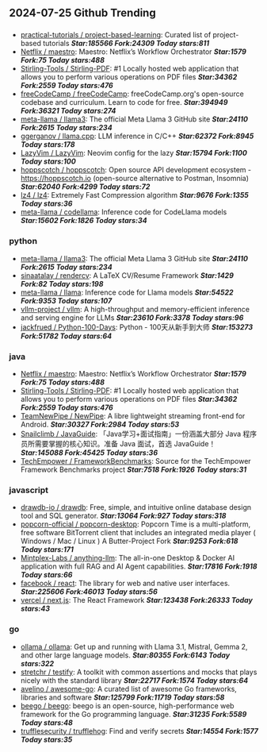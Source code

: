 ## 2024-07-25 Github Trending

### 
* [practical-tutorials / project-based-learning](https://github.com/practical-tutorials/project-based-learning): Curated list of project-based tutorials ***Star:185566 Fork:24309 Today stars:811***
* [Netflix / maestro](https://github.com/Netflix/maestro): Maestro: Netflix’s Workflow Orchestrator ***Star:1579 Fork:75 Today stars:488***
* [Stirling-Tools / Stirling-PDF](https://github.com/Stirling-Tools/Stirling-PDF): #1 Locally hosted web application that allows you to perform various operations on PDF files ***Star:34362 Fork:2559 Today stars:476***
* [freeCodeCamp / freeCodeCamp](https://github.com/freeCodeCamp/freeCodeCamp): freeCodeCamp.org's open-source codebase and curriculum. Learn to code for free. ***Star:394949 Fork:36321 Today stars:274***
* [meta-llama / llama3](https://github.com/meta-llama/llama3): The official Meta Llama 3 GitHub site ***Star:24110 Fork:2615 Today stars:234***
* [ggerganov / llama.cpp](https://github.com/ggerganov/llama.cpp): LLM inference in C/C++ ***Star:62372 Fork:8945 Today stars:178***
* [LazyVim / LazyVim](https://github.com/LazyVim/LazyVim): Neovim config for the lazy ***Star:15794 Fork:1100 Today stars:100***
* [hoppscotch / hoppscotch](https://github.com/hoppscotch/hoppscotch): Open source API development ecosystem - https://hoppscotch.io (open-source alternative to Postman, Insomnia) ***Star:62040 Fork:4299 Today stars:72***
* [lz4 / lz4](https://github.com/lz4/lz4): Extremely Fast Compression algorithm ***Star:9676 Fork:1355 Today stars:36***
* [meta-llama / codellama](https://github.com/meta-llama/codellama): Inference code for CodeLlama models ***Star:15602 Fork:1826 Today stars:34***

### python
* [meta-llama / llama3](https://github.com/meta-llama/llama3): The official Meta Llama 3 GitHub site ***Star:24110 Fork:2615 Today stars:234***
* [sinaatalay / rendercv](https://github.com/sinaatalay/rendercv): A LaTeX CV/Resume Framework ***Star:1429 Fork:82 Today stars:198***
* [meta-llama / llama](https://github.com/meta-llama/llama): Inference code for Llama models ***Star:54522 Fork:9353 Today stars:107***
* [vllm-project / vllm](https://github.com/vllm-project/vllm): A high-throughput and memory-efficient inference and serving engine for LLMs ***Star:23610 Fork:3378 Today stars:96***
* [jackfrued / Python-100-Days](https://github.com/jackfrued/Python-100-Days): Python - 100天从新手到大师 ***Star:153273 Fork:51782 Today stars:64***

### java
* [Netflix / maestro](https://github.com/Netflix/maestro): Maestro: Netflix’s Workflow Orchestrator ***Star:1579 Fork:75 Today stars:488***
* [Stirling-Tools / Stirling-PDF](https://github.com/Stirling-Tools/Stirling-PDF): #1 Locally hosted web application that allows you to perform various operations on PDF files ***Star:34362 Fork:2559 Today stars:476***
* [TeamNewPipe / NewPipe](https://github.com/TeamNewPipe/NewPipe): A libre lightweight streaming front-end for Android. ***Star:30327 Fork:2984 Today stars:53***
* [Snailclimb / JavaGuide](https://github.com/Snailclimb/JavaGuide): 「Java学习+面试指南」一份涵盖大部分 Java 程序员所需要掌握的核心知识。准备 Java 面试，首选 JavaGuide！ ***Star:145088 Fork:45425 Today stars:36***
* [TechEmpower / FrameworkBenchmarks](https://github.com/TechEmpower/FrameworkBenchmarks): Source for the TechEmpower Framework Benchmarks project ***Star:7518 Fork:1926 Today stars:31***

### javascript
* [drawdb-io / drawdb](https://github.com/drawdb-io/drawdb): Free, simple, and intuitive online database design tool and SQL generator. ***Star:13064 Fork:927 Today stars:318***
* [popcorn-official / popcorn-desktop](https://github.com/popcorn-official/popcorn-desktop): Popcorn Time is a multi-platform, free software BitTorrent client that includes an integrated media player ( Windows / Mac / Linux ) A Butter-Project Fork ***Star:9253 Fork:618 Today stars:171***
* [Mintplex-Labs / anything-llm](https://github.com/Mintplex-Labs/anything-llm): The all-in-one Desktop & Docker AI application with full RAG and AI Agent capabilities. ***Star:17816 Fork:1918 Today stars:66***
* [facebook / react](https://github.com/facebook/react): The library for web and native user interfaces. ***Star:225606 Fork:46013 Today stars:56***
* [vercel / next.js](https://github.com/vercel/next.js): The React Framework ***Star:123438 Fork:26333 Today stars:43***

### go
* [ollama / ollama](https://github.com/ollama/ollama): Get up and running with Llama 3.1, Mistral, Gemma 2, and other large language models. ***Star:80355 Fork:6143 Today stars:322***
* [stretchr / testify](https://github.com/stretchr/testify): A toolkit with common assertions and mocks that plays nicely with the standard library ***Star:22717 Fork:1574 Today stars:64***
* [avelino / awesome-go](https://github.com/avelino/awesome-go): A curated list of awesome Go frameworks, libraries and software ***Star:125799 Fork:11719 Today stars:58***
* [beego / beego](https://github.com/beego/beego): beego is an open-source, high-performance web framework for the Go programming language. ***Star:31235 Fork:5589 Today stars:48***
* [trufflesecurity / trufflehog](https://github.com/trufflesecurity/trufflehog): Find and verify secrets ***Star:14554 Fork:1577 Today stars:35***
